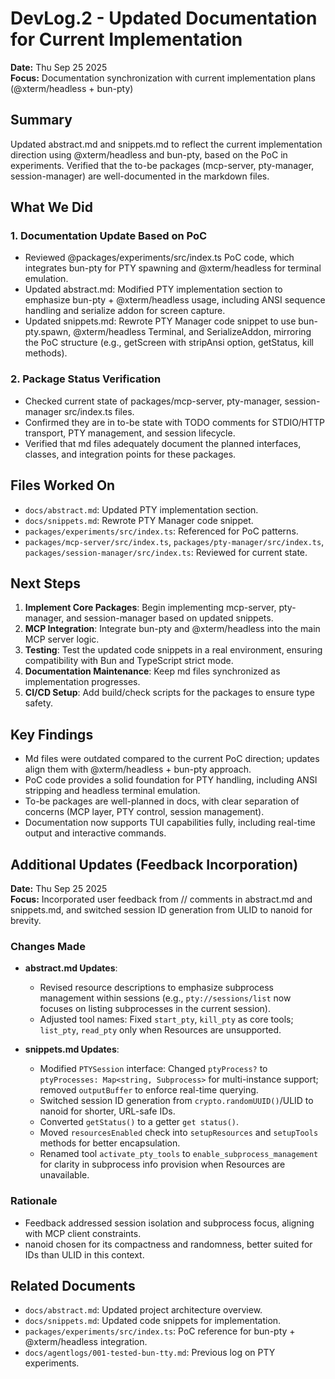 # DevLog.2 - Updated Documentation for Current Implementation

**Date:** Thu Sep 25 2025  
**Focus:** Documentation synchronization with current implementation plans (@xterm/headless + bun-pty)

## Summary

Updated abstract.md and snippets.md to reflect the current implementation direction using @xterm/headless and bun-pty, based on the PoC in experiments. Verified that the to-be packages (mcp-server, pty-manager, session-manager) are well-documented in the markdown files.

## What We Did

### 1. Documentation Update Based on PoC

- Reviewed @packages/experiments/src/index.ts PoC code, which integrates bun-pty for PTY spawning and @xterm/headless for terminal emulation.
- Updated abstract.md: Modified PTY implementation section to emphasize bun-pty + @xterm/headless usage, including ANSI sequence handling and serialize addon for screen capture.
- Updated snippets.md: Rewrote PTY Manager code snippet to use bun-pty.spawn, @xterm/headless Terminal, and SerializeAddon, mirroring the PoC structure (e.g., getScreen with stripAnsi option, getStatus, kill methods).

### 2. Package Status Verification

- Checked current state of packages/mcp-server, pty-manager, session-manager src/index.ts files.
- Confirmed they are in to-be state with TODO comments for STDIO/HTTP transport, PTY management, and session lifecycle.
- Verified that md files adequately document the planned interfaces, classes, and integration points for these packages.

## Files Worked On

- `docs/abstract.md`: Updated PTY implementation section.
- `docs/snippets.md`: Rewrote PTY Manager code snippet.
- `packages/experiments/src/index.ts`: Referenced for PoC patterns.
- `packages/mcp-server/src/index.ts`, `packages/pty-manager/src/index.ts`, `packages/session-manager/src/index.ts`: Reviewed for current state.

## Next Steps

1. **Implement Core Packages**: Begin implementing mcp-server, pty-manager, and session-manager based on updated snippets.
2. **MCP Integration**: Integrate bun-pty and @xterm/headless into the main MCP server logic.
3. **Testing**: Test the updated code snippets in a real environment, ensuring compatibility with Bun and TypeScript strict mode.
4. **Documentation Maintenance**: Keep md files synchronized as implementation progresses.
5. **CI/CD Setup**: Add build/check scripts for the packages to ensure type safety.

## Key Findings

- Md files were outdated compared to the current PoC direction; updates align them with @xterm/headless + bun-pty approach.
- PoC code provides a solid foundation for PTY handling, including ANSI stripping and headless terminal emulation.
- To-be packages are well-planned in docs, with clear separation of concerns (MCP layer, PTY control, session management).
- Documentation now supports TUI capabilities fully, including real-time output and interactive commands.

## Additional Updates (Feedback Incorporation)

**Date:** Thu Sep 25 2025  
**Focus:** Incorporated user feedback from // comments in abstract.md and snippets.md, and switched session ID generation from ULID to nanoid for brevity.

### Changes Made

- **abstract.md Updates**:
  - Revised resource descriptions to emphasize subprocess management within sessions (e.g., `pty://sessions/list` now focuses on listing subprocesses in the current session).
  - Adjusted tool names: Fixed `start_pty`, `kill_pty` as core tools; `list_pty`, `read_pty` only when Resources are unsupported.

- **snippets.md Updates**:
  - Modified `PTYSession` interface: Changed `ptyProcess?` to `ptyProcesses: Map<string, Subprocess>` for multi-instance support; removed `outputBuffer` to enforce real-time querying.
  - Switched session ID generation from `crypto.randomUUID()`/ULID to nanoid for shorter, URL-safe IDs.
  - Converted `getStatus()` to a getter `get status()`.
  - Moved `resourcesEnabled` check into `setupResources` and `setupTools` methods for better encapsulation.
  - Renamed tool `activate_pty_tools` to `enable_subprocess_management` for clarity in subprocess info provision when Resources are unavailable.

### Rationale

- Feedback addressed session isolation and subprocess focus, aligning with MCP client constraints.
- nanoid chosen for its compactness and randomness, better suited for IDs than ULID in this context.

## Related Documents

- `docs/abstract.md`: Updated project architecture overview.
- `docs/snippets.md`: Updated code snippets for implementation.
- `packages/experiments/src/index.ts`: PoC reference for bun-pty + @xterm/headless integration.
- `docs/agentlogs/001-tested-bun-tty.md`: Previous log on PTY experiments.
